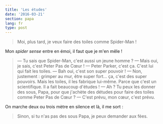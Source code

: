 ```yaml
---
title: 'Les études'
date: '2016-03-21'
section: papa
lang: fr
type: post
---
```


> Moi, plus tard, je veux faire des toiles comme Spider-Man !

Mon <i lang="en">spider sense</i> entre en émoi, il faut que je m'en mêle !

<!-- more -->

> — Tu sais que Spider-Man, c'est aussi un jeune homme ?
> — Mais oui, je sais, c'est Peter Pas de Cœur !
> — Peter Parker, c'est ça. C'est lui qui fait les toiles.
> — Bah oui, c'est son super pouvoir !
> — Non, justement : grimper au mur, être super fort… ça, c'est des super pouvoirs. Mais les toiles, il les fabrique lui-même. Parce que c'est un scientifique. Il a fait beaucoup d'études !
> — Ah ? Tu peux les donner des sous, Papa, pour que j'achète des détudes pour faire des toiles comme Peter Pas de Cœur ?
> — C'est prévu, mon cœur, c'est prévu.

On marche deux ou trois mètre en silence et là, il me sort :

> Sinon, si tu n'as pas des sous Papa, je peux demander aux fées.
